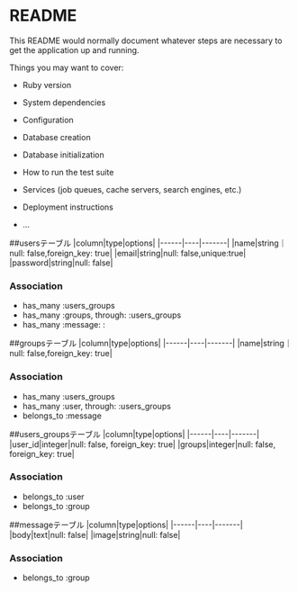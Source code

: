 # README

This README would normally document whatever steps are necessary to get the
application up and running.

Things you may want to cover:

* Ruby version

* System dependencies

* Configuration

* Database creation

* Database initialization

* How to run the test suite

* Services (job queues, cache servers, search engines, etc.)

* Deployment instructions

* ...

##usersテーブル
|column|type|options|
|------|----|-------|
|name|string｜null: false,foreign_key: true|
|email|string|null: false,unique:true|
|password|string|null: false|

### Association
- has_many :users_groups
- has_many :groups, through: :users_groups
- has_many :message: :

##groupsテーブル
|column|type|options|
|------|----|-------|
|name|string｜null: false,foreign_key: true|

### Association
- has_many :users_groups
- has_many :user, through: :users_groups
- belongs_to :message

##users_groupsテーブル
|column|type|options|
|------|----|-------|
|user_id|integer|null: false, foreign_key: true|
|groups|integer|null: false, foreign_key: true|

### Association
- belongs_to :user
- belongs_to :group


##messageテーブル
|column|type|options|
|------|----|-------|
|body|text|null: false|
|image|string|null: false|

### Association
- belongs_to :group